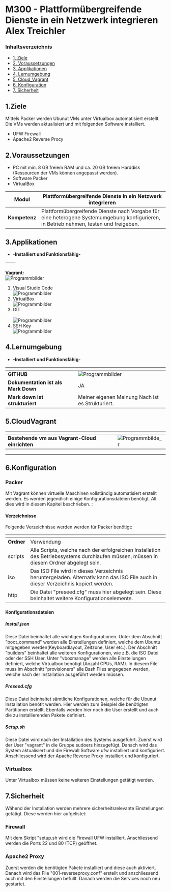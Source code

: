 # M300 - Plattformübergreifende Dienste in ein Netzwerk integrieren Alex Treichler

### Inhaltsverzeichnis

* [1. Ziele](#1.Ziele)
* [2. Voraussetzungen](#2.Voraussetzungen)
* [3. Applikationen](#3.Applikationen)
* [4. Lernumgebung](#4.Lernumgebung)
* [5. Cloud_Vagrant](#5.CloudVagrant)
* [6. Konfiguration](#6.Konfiguration)
* [7. Sicherheit](#7.Sicherheit)


## 1.Ziele

Mittels Packer werden Ubunut VMs unter Virtualbox automatisiert erstellt. Die VMs werden aktualisiert und mit folgenden Software installiert. 
* UFW Firewall 
* Apache2 Reverse Procy


## 2.Voraussetzungen

* PC mit min. 8 GB freiem RAM und ca. 20 GB freiem Harddisk (Ressourcen der VMs können angepasst werden).
* Software Packer
* VirtualBox

<b> Modul </b>     | Plattformübergreifende Dienste in ein Netzwerk integrieren
-------------------|---------------------------------------------------------------------------------------------------------------------------------------
<b> Kompetenz </b> | Plattformübergreifende Dienste nach Vorgabe für eine heterogene Systemumgebung konfigurieren, in Betrieb nehmen, testen und freigeben.


## 3.Applikationen 
  - **-Installiert und Funktionsfähig-**
  
<tab>    | <tab>
-------------------|---------------------------------------------------------------------------------------------------------------------------------------              
**Vagrant:**    
![Programmbilder](/Bilder/Programme_Vagrant.PNG)
 
1. Visual Studio Code<br>   ![Programmbilder](/Bilder/Programme_Visual_Studio_Code.PNG)
2. VirtualBox<br>
   ![Programmbilder](/Bilder/Programme_VirtualBox.PNG)
3. GIT<br>   
   ![Programmbilder](/Bilder/Programme_GIT.PNG)
4. SSH Key<br>
   ![Programmbilder](/Bilder/SSH_Key.PNG)
         
## 4.Lernumgebung 
  - **-Installiert und Funktionsfähig-**
  
<tab>    | <tab>
--------------------|--------------------------------------------------------------------------------------------------------------------------------------------------------------------
**GITHUB**   | ![Programmbilder](/Bilder/GITHUB.PNG)
**Dokumentation ist als Mark Down**        | JA
**Mark down ist strukturiert** | Meiner eigenen Meinung Nach ist es Strukturiert.

## 5.CloudVagrant 


<tab>    | <tab>
--------------------|--------------------------------------------------------------------------------------------------------------------------------------------------------------------
**Bestehende vm aus Vagrant-Cloud einrichten** | ![Programmbilde_r](/Bilder/Vagrant_VM.PNG)

-------------------
  
## 6.Konfiguration
### Packer
Mit Vagrant können virtuelle Maschinen vollständig automatisiert erstellt werden. Es werden jegendlich einige Konfigurationsdateien benötigt. All dies wird in diesem Kapitel beschrieben. :
#### Verzeichnisse

Folgende Verzeichnisse werden werden für Packer benötigt:

<tab>    | <tab>
--------------------|--------------------------------------------------------------------------------------------------------------------------------------------------------------------
**Ordner**   | Verwendung
scripts        | Alle Scripts, welche nach der erfolgreichen Installation des Betriebssystems durchlaufen müssen, müssen in diesem Ordner abgelegt sein.
iso       | Das ISO File wird in dieses Verzeichnis heruntergeladen. Alternativ kann das ISO File auch in dieser Verzeichnis kopiert werden. 
http| Die Datei "preseed.cfg" muss hier abgelegt sein. Diese beinhaltet weitere Konfigurationselemente.

#### Konfigurationsdateien
##### Install.json
Diese Datei beinhaltet alle wichtigen Konfigurationen. Unter dem Abschnitt "boot_command" werden alle Einstellungen definiert, welche dem Ubuntu mitgegeben werden(Keyboardlayout, Zeitzone, User etc.). 
Der Abschnitt "builders" beinhaltet alle weiteren Konfigurationen, wie z.B. die ISO Datei oder der SSH User. 
Unter "vboxmanage" werden alle Einstellungen definiert, welche Virtualbox benötigt (Anzahl CPUs, RAM).
In diesem File muss im Abschnitt "provisioners" alle Bash Files angegeben werden, welche nach der Installation ausgeführt werden müssen. 
##### Preseed.cfg
Diese Datei beinhaltet sämtliche Konfigurationen, welche für die Ubunut Installation benötit werden. Hier werden zum Beispiel die benötigten Partitionen erstellt. Ebenfalls werden hier noch die User erstellt und auch die zu installierenden Pakete definiert. 
##### Setup.sh
Diese Datei wird nach der Installation des Systems ausgeführt. 
Zuerst wird der User "vagrant" in die Gruppe sudoers hinzugefügt. Danach wird das System aktualisiert und die Firewall Software ufw installiert und konfiguriert. Anschliessend wird der Apache Reverse Proxy installiert und konfiguriert. 
### Virtualbox
Unter Virtualbox müssen keine weiteren Einstellungen getätigt werden. 

## 7.Sicherheit
Wähend der Installation werden mehrere sicherheitsrelevante Einstellungen getätigt. Diese werden hier aufgelistet:
### Firewall
Mit dem Skript "setup.sh wird die Firewall UFW installiert. Anschliessend werden die Ports 22 und 80 (TCP) geöffnet.
### Apache2 Proxy
Zuerst werden die benötigten Pakete installiert und diese auch aktiviert. 
Danach wird das File "001-reverseproxy.conf" erstellt und anschliessend auch mit den Einstellungen befüllt. 
Danach werden die Services noch neu gestartet. 
